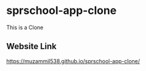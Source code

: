 # sprschool-app-clone
 This is a Clone

<h2>Website Link</h2>

 https://muzammil538.github.io/sprschool-app-clone/
